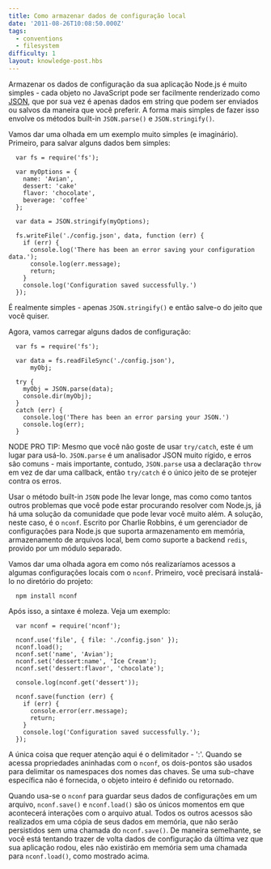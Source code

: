 ```yaml
---
title: Como armazenar dados de configuração local
date: '2011-08-26T10:08:50.000Z'
tags:
  - conventions
  - filesystem
difficulty: 1
layout: knowledge-post.hbs
---
```



Armazenar os dados de configuração da sua aplicação Node.js é muito simples - cada objeto no JavaScript pode ser facilmente renderizado como [JSON](/what-is-json), que por sua vez é apenas dados em string que podem ser enviados ou salvos da maneira que você preferir.  A forma mais simples de fazer isso envolve os métodos built-in `JSON.parse()` e `JSON.stringify()`.

Vamos dar uma olhada em um exemplo muito simples (e imaginário).  Primeiro, para salvar alguns dados bem simples:

      var fs = require('fs');

      var myOptions = {
        name: 'Avian',
        dessert: 'cake'
        flavor: 'chocolate',
        beverage: 'coffee'
      };

      var data = JSON.stringify(myOptions);

      fs.writeFile('./config.json', data, function (err) {
        if (err) {
          console.log('There has been an error saving your configuration data.');
          console.log(err.message);
          return;
        }
        console.log('Configuration saved successfully.')
      });

É realmente simples - apenas `JSON.stringify()` e então salve-o do jeito que você quiser.

Agora, vamos carregar alguns dados de configuração:

      var fs = require('fs');

      var data = fs.readFileSync('./config.json'),
          myObj;

      try {
        myObj = JSON.parse(data);
        console.dir(myObj);
      }
      catch (err) {
        console.log('There has been an error parsing your JSON.')
        console.log(err);
      }

NODE PRO TIP:  Mesmo que você não goste de usar `try/catch`, este é um lugar para usá-lo.  `JSON.parse` é um analisador JSON muito rígido, e erros são comuns - mais importante, contudo, `JSON.parse` usa a declaração `throw`  em vez de dar uma callback, então `try/catch` é o único jeito de se protejer contra os erros.

Usar o método built-in `JSON` pode lhe levar longe, mas como como tantos outros problemas que você pode estar procurando resolver com Node.js, já há uma solução da comunidade que pode levar você muito além.  A solução, neste caso, é o `nconf`.  Escrito por Charlie Robbins, é um gerenciador de configurações para Node.js que suporta armazenamento em memória, armazenamento de arquivos local, bem como suporte a backend `redis`, provido por um módulo separado.

Vamos dar uma olhada agora em como nós realizaríamos acessos a algumas configurações locais com o `nconf`.  Primeiro, você precisará instalá-lo no diretório do projeto:

      npm install nconf

Após isso, a sintaxe é moleza. Veja um exemplo:

      var nconf = require('nconf');

      nconf.use('file', { file: './config.json' });
      nconf.load();
      nconf.set('name', 'Avian');
      nconf.set('dessert:name', 'Ice Cream');
      nconf.set('dessert:flavor', 'chocolate');

      console.log(nconf.get('dessert'));

      nconf.save(function (err) {
        if (err) {
          console.error(err.message);
          return;
        }
        console.log('Configuration saved successfully.');
      });

A única coisa que requer atenção aqui é o delimitador - ':'. Quando se acessa propriedades aninhadas com o `nconf`, os dois-pontos são usados para delimitar os namespaces dos nomes das chaves.  Se uma sub-chave específica não é fornecida, o objeto inteiro é definido ou retornado.

Quando usa-se o `nconf` para guardar seus dados de configurações em um arquivo, `nconf.save()` e `nconf.load()` são os únicos momentos em que acontecerá interações com o arquivo atual.  Todos os outros acessos são realizados em uma cópia de seus dados em memória, que não serão persistidos sem uma chamada do `nconf.save()`.  De maneira semelhante, se você está tentando trazer de volta dados de configuração da última vez que sua aplicação rodou, eles não existirão em memória sem uma chamada para `nconf.load()`, como mostrado acima.

